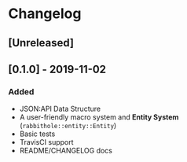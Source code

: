 # Changelog

## [Unreleased]

## [0.1.0] - 2019-11-02
### Added
- JSON:API Data Structure
- A user-friendly macro system and **Entity System** (`rabbithole::entity::Entity`)
- Basic tests
- TravisCI support
- README/CHANGELOG docs
